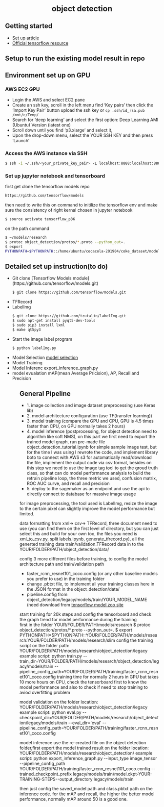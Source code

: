 <h2 style="font-size: 25px" align="center"><b>object detection</b></h2>

## Getting started

* [Set up article](https://towardsdatascience.com/how-to-train-your-own-object-detector-with-tensorflows-object-detector-api-bec72ecfe1d9) 
* [Official tensorflow resource](https://github.com/tensorflow/models/tree/master/research/object_detection)   

## Setup to run the existing model result in repo
## Environment set up on GPU 
### AWS EC2 GPU
- Login the AWS and select EC2 pane
- Create an ssh key, scroll in the left menu find ‘Key pairs’ then click the ‘Import Key Pair’ button upload the ssh key
or ```cp .ssh/id_rsa.pub /mnt/c/Temp/ ```
- Search for ‘deep learning’ and select the first option: Deep Learning AMI (Ubuntu) Version (latest one) 
- Scroll down until you find ‘p3.xlarge’ and select it, 
- Upon the drop-down menu, select the YOUR SSH KEY and then press ‘Launch’ 

### Access the AWS instance via SSH 
```bash 
$ ssh -i ~/.ssh/<your_private_key_pair> -L localhost:8888:localhost:8888 ubuntu@<your instance IP> 
``` 
### Set up jupyter notebook and tensorboard 
first get clone the tensorflow models repo 
```bash
https://github.com/tensorflow/models 
```
then need to write this on command to initilize the tensorflow env and make sure the consistency of right kernal chosen in jupyter notebook 
```bash
$ source activate tensorflow_p36 
```
on the path command  
```bash 
$ ~/models/research
$ protoc object_detection/protos/*.proto --python_out=.
$ export
PYTHONPATH=$PYTHONPATH::/home/ubuntu/cocacola-201904/coke_dataset/models/research:/home/ubuntu/cocacola-201904/coke_dataset/models/research/slim 
```

## Detailed set up instruction(to do) 
<ul>
  <li>Git clone [Tensorflow Models module](https://github.com/tensorflow/models.git)
    
```bash
$ git clone https://github.com/tensorflow/models.git 
```
</li>
  <li>TFRecord</li>
  <li>LabelImg

```bash
$ git clone https://github.com/tzutalin/labelImg.git 
$ sudo apt-get install pyqt5-dev-tools
$ sudo pip3 install lxml
$ make qt5py3
```
  </li>
  <li>Start the image label program 
  
```bash 
$ python labelImg.py 
``` 
  </li> 
<li>Model Selection <a href='https://github.com/tensorflow/models/blob/master/research/object_detection/g3doc/detection_model_zoo.md'> model selection </a>
</li> 
<li>Model Training </li> 
<li>Model Inferenc export_inference_graph.py </li>
<li>model evualation mAP(mean Average Pricision), AP, Recall and Precision
</li>
<ul> 

## General Pipeline
<ul>
    <li>
        1. image collection and image dataset preprocessing (use Keras lib)
    </li>
    <li>
        2. model architecture configuration (use TF(transfer learning)) 
    </li>
    <li>
        3. model training (compare the GPU and CPU, GPU is 4.5 times faster than CPU, on GPU normally takes 2 hours)
    </li>
    <li>
        4. model inference (postprocessing, for object detection need to algorithm like soft NMS), on this part we first need to export the trained model graph, run pre-made file object_detection_tutorial.ipynb for simple sample image test, but for the time I was using I rewrote the code, and implement library boto to connect with AWS s3 for automatically read/download the file, implement the output code via csv format, besides on this step we need to use the image tag tool to get the groud truth class, so that can do model performance analysis to build the retrain pipeline loop, the three metric we used, confusion matrix, ROC AUC curve, and recall and precision 
    </li>
    <li>
        5. deploy to the sagemaker as an endpoint and use the api to directly connect to database for massive image usage
    </li>
</ul>

for image preprocessing, the tool used is LabelImg, resize the image to the certain pixel can slightly improve the model performance but limited. <br/> 

data formatting from xml-> csv-> TFRecord, three document need to use 
(you can find them on the first level of directory, but you can just select this and build for your own too, the files you need is xml_to_csv.py, split labels.ipynb, generate_tfrecord.py), all the generted training data train/validation.TFRecord data in to the YOUR/FOLDER/PATH/object_detection/data/ <br/> 

config 3 more different files before training, to config the model architecture path and train/validation path 
- faster_rcnn_resnet101_coco.config (or any other baseline models you prefer to use) in the training folder 
- change .pbtxt file, to implement all your training classes here in the JSON format in the object_detection/data/
- pipeline.config from object_detection/legacy/models/train/YOUR_MODEL_NAME (need download from <a href='https://github.com/tensorflow/models/blob/master/research/object_detection/g3doc/detection_model_zoo.md)'>tensorflow model zoo site</a> <br/> 

start training for 20k steps and config the tensorboard and check the graph trend for model performance during the training  
first in the folder YOUR/FOLDER/PATH/models/research 
$ protoc object_detection/protos/*.proto --python_out=.
$ export
PYTHONPATH=$PYTHONPATH::YOUR/FOLDER/PATH/models/research:YOUR/FOLDER/PATH/models/research/slim 
config the training script on the folder path: YOUR/FOLDER/PATH/models/research/object_detection/legacy
example script: 
python train.py --train_dir=YOUR/FOLDER/PATH/models/research/object_detection/legacy/models/train --pipeline_config_path=YOUR/FOLDER/PATH/training/faster_rcnn_resnet101_coco.config 
training time for normally 2 hours in GPU but takes 10 more hours on CPU, check the tensorboard first to know the model performance and also to check if need to stop training to aviod overfitting problem 

model validation 
on the folder location: YOUR/FOLDER/PATH/models/research/object_detection/legacy 
example script: 
python eval.py --checkpoint_dir=YOUR/FOLDER/PATH/models/research/object_detection/legacy/models/train --eval_dir='eval' --pipeline_config_path=YOUR/FOLDER/PATH/training/faster_rcnn_resnet101_coco.config 

model inference use the re-created file on the object detection folder,first export the model trained result 
on the folder location: YOUR/FOLDER/PATH/models/research/object_detection/
example script: 
python export_inference_graph.py --input_type image_tensor --pipeline_config_path YOUR/FOLDER/PATH/training/faster_rcnn_resnet101_coco.config --trained_checkpoint_prefix legacy/models/train/model.ckpt-YOUR-TRAINING-STEPS--output_directory legacy/models/train 

then just config the saved_model path and class.pbtxt path on the inference code. 
for the mAP and recall, the higher the better model performance, normally mAP around 50 is a good one. 